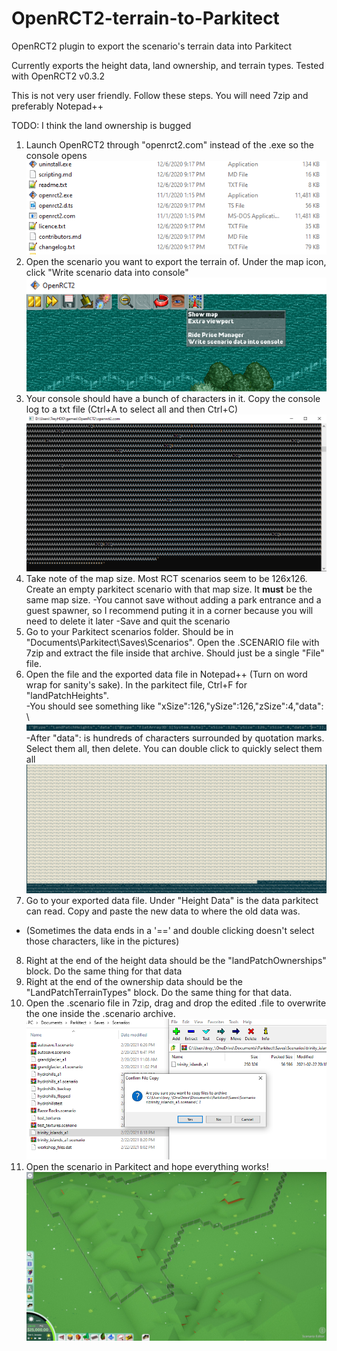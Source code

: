 # OpenRCT2-terrain-to-Parkitect
OpenRCT2 plugin to export the scenario's terrain data into Parkitect

Currently exports the height data, land ownership, and terrain types. Tested with OpenRCT2 v0.3.2

This is not very user friendly. Follow these steps. You will need 7zip and preferably Notepad++

TODO: I think the land ownership is bugged

1. Launch OpenRCT2 through "openrct2.com" instead of the .exe so the console opens
![Launch openrct2.com](exporter1.png)
2. Open the scenario you want to export the terrain of. Under the map icon, click "Write scenario data into console"![Find the plugin under the map icon](exporter2.png)
3. Your console should have a bunch of characters in it. Copy the console log to a txt file (Ctrl+A to select all and then Ctrl+C) ![The exported data](exporter3.png)
4. Take note of the map size. Most RCT scenarios seem to be 126x126. Create an empty parkitect scenario with that map size. It **must** be the same map size.
  -You cannot save without adding a park entrance and a guest spawner, so I recommend puting it in a corner because you will need to delete it later
  -Save and quit the scenario
5. Go to your Parkitect scenarios folder. Should be in "Documents\Parkitect\Saves\Scenarios". Open the .SCENARIO file with 7zip and extract the file inside that archive. Should just be a single "File" file.
6. Open the file and the exported data file in Notepad++ (Turn on word wrap for sanity's sake). In the parkitect file, Ctrl+F for "landPatchHeights".  \
  -You should see something like "xSize":126,"ySize":126,"zSize":4,"data": \  ![Find landPatchHeights](exporter6.png)
  -After "data": is hundreds of characters surrounded by quotation marks. Select them all, then delete. You can double click to quickly select them all  ![Selecting the data](exporter5.png)
7. Go to your exported data file. Under "Height Data" is the data parkitect can read. Copy and paste the new data to where the old data was.
  - (Sometimes the data ends in a '==' and double clicking doesn't select those characters, like in the pictures)
8. Right at the end of the height data should be the "landPatchOwnerships" block. Do the same thing for that data
9. Right at the end of the ownership data should be the "LandPatchTerrainTypes" block. Do the same thing for that data.
10. Open the .scenario file in 7zip, drag and drop the edited .file to overwrite the one inside the .scenario archive.  ![Overwriting with 7zip](exporter7.png)
11. Open the scenario in Parkitect and hope everything works!  ![TrinityIslands](exporter8.jpg)

